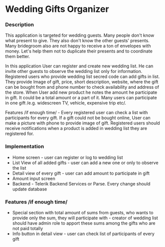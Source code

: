 # Wedding Gifts Organizer #


### Description ###

This application is targeted for wedding guests. Many people don't know what present to give. They also don't know the other guests' presents. Many bridegroom also are not happy to receive a ton of envelopes with money. Let's help them not to duplicate their presents and to coordinate them better.

In this application User can register and create new wedding list. He can invite other guests to observe the wedding list only for information. Registered users who provide wedding list secred code can add gifts in list. They provide Image of gift, price, short description, website, where the gift can be bought from and phone number to check availability and address of the store. When User add new product he notes the amount he participate in gift. It could be a total amount or a part of it. Many users can participate in one gift /e.g. widescreen TV, vehicle, expensive trip etc/.

Features /if enough time/ - Every registered user can check a list with participants for every gift. If a gift could not be bought online, User can make a picture with phone to provide image of gift. Registered users should receive notifications when a product is added in wedding list they are registered for.

### Implementation ###

- Home screen - user can register or log to wedding list
- List View of all added gifts - user can add a new one or only to observe the list
- Detail view of every gift - user can add amount to participate in gift
- Amount input screen
- Backend - Telerik Backend Services or Parse. Every change should update database

### Features /if enough time/ ###

- Special section with total amount of sums from guests, who wants to provide only the sum, they will participate with - creator of wedding list should have admin role to apport these sums among the gifts who are not paid totally
- Info button in detail view - user can check list of participants of every gift
